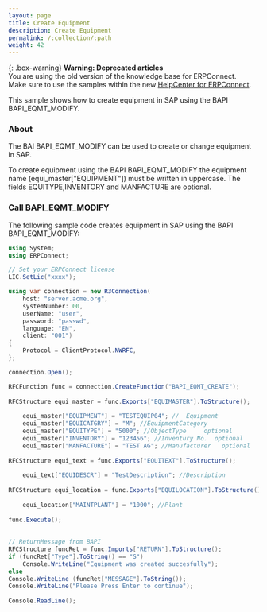 ```yaml
---
layout: page
title: Create Equipment
description: Create Equipment
permalink: /:collection/:path
weight: 42
---
```


{: .box-warning}
**Warning: Deprecated articles** <br>
You are using the old version of the knowledge base for ERPConnect.<br>
Make sure to use the samples within the new [HelpCenter for ERPConnect](https://helpcenter.theobald-software.com/erpconnect/samples).

This sample shows how to create equipment in SAP using the BAPI BAPI_EQMT_MODIFY.

### About

The BAI BAPI_EQMT_MODIFY can be used to create or change equipment in SAP.

To create equipment using the BAPI BAPI_EQMT_MODIFY the equipment name (equi_master["EQUIPMENT"]) must be written in uppercase.
The fields EQUITYPE,INVENTORY and MANFACTURE are optional.

### Call BAPI_EQMT_MODIFY

The following sample code creates equipment in SAP using the BAPI BAPI_EQMT_MODIFY:

```csharp
using System;
using ERPConnect;

// Set your ERPConnect license
LIC.SetLic("xxxx");

using var connection = new R3Connection(
    host: "server.acme.org",
    systemNumber: 00,
    userName: "user",
    password: "passwd",
    language: "EN",
    client: "001")
{
    Protocol = ClientProtocol.NWRFC,
};

connection.Open();

RFCFunction func = connection.CreateFunction("BAPI_EQMT_CREATE");
  
RFCStructure equi_master = func.Exports["EQUIMASTER"].ToStructure();
  
    equi_master["EQUIPMENT"] = "TESTEQUIP04"; //  Equipment
    equi_master["EQUICATGRY"] = "M"; //EquipmentCategory
    equi_master["EQUITYPE"] = "5000"; //ObjectType     optional
    equi_master["INVENTORY"] = "123456"; //Inventury No.  optional
    equi_master["MANFACTURE"] = "TEST AG"; //Manufacturer   optional
  
RFCStructure equi_text = func.Exports["EQUITEXT"].ToStructure();
  
    equi_text["EQUIDESCR"] = "TestDescription"; //Description
  
RFCStructure equi_location = func.Exports["EQUILOCATION"].ToStructure();
  
    equi_location["MAINTPLANT"] = "1000"; //Plant
  
func.Execute();
  
  
// ReturnMessage from BAPI
RFCStructure funcRet = func.Imports["RETURN"].ToStructure();
if (funcRet["Type"].ToString() == "S")
    Console.WriteLine("Equipment was created succesfully");
else
Console.WriteLine (funcRet["MESSAGE"].ToString());
Console.WriteLine("Please Press Enter to continue");
  
Console.ReadLine();
  
 ```